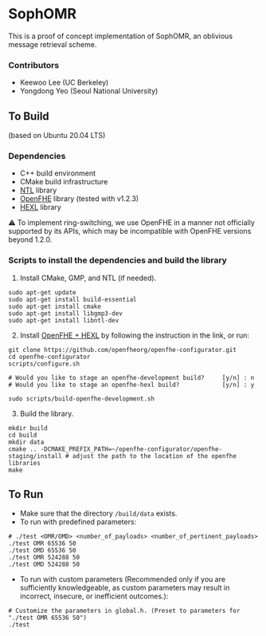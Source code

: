# SophOMR

This is a proof of concept implementation of SophOMR, an oblivious message retrieval scheme.

### Contributors
- Keewoo Lee (UC Berkeley)
- Yongdong Yeo (Seoul National University)

## To Build 

(based on Ubuntu 20.04 LTS)

### Dependencies
- C++ build environment
- CMake build infrastructure
- [NTL](https://libntl.org/) library
- [OpenFHE](https://github.com/openfheorg/openfhe-development) library (tested with v1.2.3)
- [HEXL](https://github.com/intel/hexl) library

⚠️ To implement ring-switching, we use OpenFHE in a manner not officially supported by its APIs, which may be incompatible with OpenFHE versions beyond 1.2.0.

### Scripts to install the dependencies and build the library

1. Install CMake, GMP, and NTL (if needed).

```
sudo apt-get update 
sudo apt-get install build-essential 
sudo apt-get install cmake 
sudo apt-get install libgmp3-dev 
sudo apt-get install libntl-dev 
```

2. Install [OpenFHE + HEXL](https://github.com/openfheorg/openfhe-hexl) by following the instruction in the link, or run:

```
git clone https://github.com/openfheorg/openfhe-configurator.git
cd openfhe-configurator
scripts/configure.sh

# Would you like to stage an openfhe-development build?     [y/n] : n
# Would you like to stage an openfhe-hexl build?            [y/n] : y

sudo scripts/build-openfhe-development.sh
```

3. Build the library.

```
mkdir build
cd build
mkdir data
cmake .. -DCMAKE_PREFIX_PATH=~/openfhe-configurator/openfhe-staging/install # adjust the path to the location of the openfhe libraries
make
```

## To Run

- Make sure that the directory `/build/data` exists.
- To run with predefined parameters:
```
# ./test <OMR/OMD> <number_of_payloads> <number_of_pertinent_payloads>
./test OMR 65536 50
./test OMD 65536 50
./test OMR 524288 50
./test OMD 524288 50
```

- To run with custom parameters (Recommended only if you are sufficiently knowledgeable, as custom parameters may result in incorrect, insecure, or inefficient outcomes.):
```
# Customize the parameters in global.h. (Preset to parameters for "./test OMR 65536 50")
./test
```
